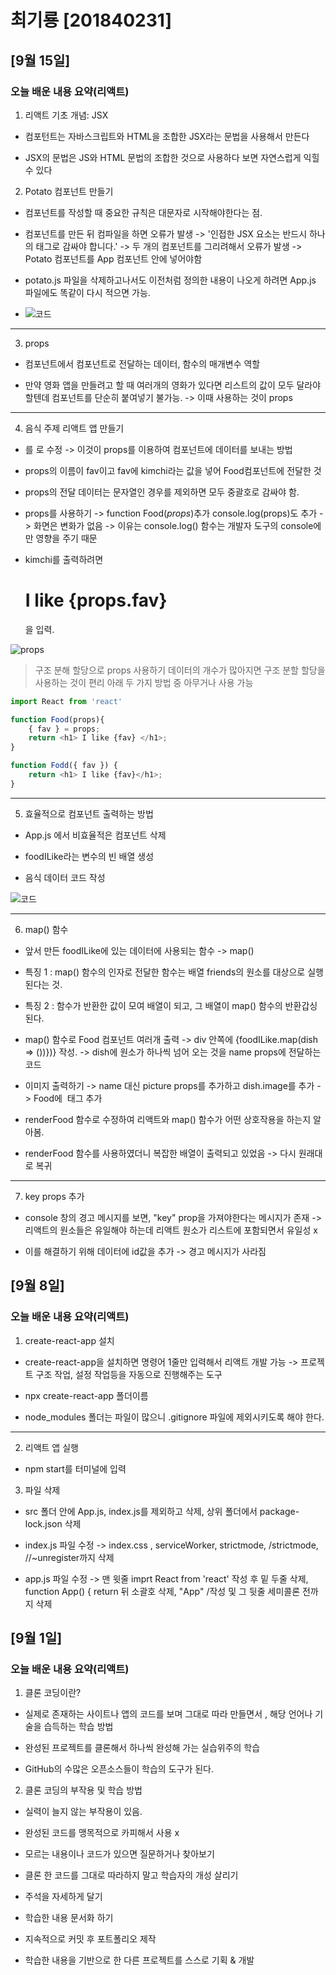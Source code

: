# 최기룡 [201840231]

## [9월 15일]
### 오늘 배운 내용 요약(리액트)

1. 리액트 기초 개념: JSX

 - 컴포턴트는 자바스크립트와 HTML을 조합한 JSX라는 문법을 사용해서 만든다
 
 - JSX의 문법은 JS와 HTML 문법의 조합한 것으로 사용하다 보면 자연스럽게 익힐 수 있다

 2. Potato 컴포넌트 만들기

 - 컴포넌트를 작성할 때 중요한 규칙은 대문자로 시작해야한다는 점.

 - 컴포넌트를 만든 뒤 컴파일을 하면 오류가 발생 -> '인접한 JSX 요소는 반드시 하나의 태그로 감싸야 합니다.' -> 두 개의 컴포넌트를 그리려해서 오류가 발생 -> Potato 컴포넌트를 App 컴포넌트 안에 넣어야함

 - potato.js 파일을 삭제하고나서도 이전처럼 정의한 내용이 나오게 하려면 App.js 파일에도 똑같이 다시 적으면 가능.


 - ![코드](./캡처.PNG)

 ___

 3. props

 - 컴포넌트에서 컴포넌트로 전달하는 데이터, 함수의 매개변수 역할

 - 만약 영화 앱을 만들려고 할 때 여러개의 영화가 있다면 리스트의 값이 모두 달라야 할텐데 컴포넌트를 단순히 붙여넣기 불가능. -> 이때 사용하는 것이 props

___

 4. 음식 주제 리액트 앱 만들기

 - <Food />를 <Food fav="kimchi" />로 수정 -> 이것이 props를 이용하여 컴포넌트에 데이터를 보내는 방법

 - props의 이름이 fav이고 fav에 kimchi라는 값을 넣어 Food컴포넌트에 전달한 것

 - props의 전달 데이터는 문자열인 경우를 제외하면 모두 중괄호로 감싸야 함.

 - props를 사용하기 -> function Food(*props*)추가
 console.log(props)도 추가 -> 화면은 변화가 없음 -> 이유는 console.log() 함수는 개발자 도구의 console에만 영향을 주기 때문

 - kimchi를 출력하려면 <h1>I like {props.fav}</h1>을 입력.

 ![props](./props.PNG)

 >구조 분해 할당으로 props 사용하기
 데이터의 개수가 많아지면 구조 분할 할당을 사용하는 것이 편리
 아래 두 가지 방법 중 아무거나 사용 가능

 ```javascript
 import React from 'react'

 function Food(props){
     { fav } = props;
     return <h1> I like {fav} </h1>;
 }

 function Fodd({ fav }) {
     return <h1> I like {fav}</h1>;
 }
 ```

___

5. 효율적으로 컴포넌트 출력하는 방법

- App.js 에서 비효율적은 컴포넌트 삭제

- foodILike라는 변수의 빈 배열 생성

- 음식 데이터 코드 작성

![코드](./코드.PNG)

___

6. map() 함수

- 앞서 만든 foodILike에 있는 데이터에 사용되는 함수 -> map()

- 특징 1 : map() 함수의 인자로 전달한 함수는 배열 friends의 원소를 대상으로 실행된다는 것.

- 특징 2 : 함수가 반환한 값이 모여 배열이 되고, 그 배열이 map() 함수의 반환갑싱 된다.

- map() 함수로 Food 컴포넌트 여러개 출력 -> div 안쪽에 {foodILike.map(dish => (<Food name={dish.name} />))})} 작성. -> dish에 원소가 하나씩 넘어 오는 것을 name props에 전달하는 코드

- 이미지 출력하기 -> name 대신 picture props를 추가하고 dish.image를 추가 -> Food에 <img> 태그 추가

- renderFood 함수로 수정하여 리액트와 map() 함수가 어떤 상호작용을 하는지 알아봄.

- renderFood 함수를 사용하였더니 복잡한 배열이 출력되고 있었음 -> 다시 원래대로 복귀

___
7. key props 추가

- console 창의 경고 메시지를 보면, "key" prop을 가져야한다는 메시지가 존재 -> 리액트의 원소들은 유일해야 하는데 리액트 원소가 리스트에 포함되면서 유일성 x

- 이를 해결하기 위해 데이터에 id값을 추가 -> 경고 메시지가 사라짐
 
 



## [9월 8일]
### 오늘 배운 내용 요약(리액트)

1. create-react-app 설치

 - create-react-app을 설치하면 명령어 1줄만 입력해서 리액트 개발 가능 -> 프로젝트 구조 작업, 설정 작업등을 자동으로
 진행해주는 도구

 - npx create-react-app 폴더이름

 - node_modules 폴더는 파일이 많으니 .gitignore 파일에 제외시키도록 해야 한다.
___
 2. 리액트 앱 실행

 - npm start를 터미널에 입력

 3. 파일 삭제

 - src 폴더 안에 App.js, index.js를 제외하고 삭제, 상위 폴더에서 package-lock.json 삭제

 - index.js 파일 수정 -> index.css , serviceWorker, strictmode, /strictmode, //~unregister까지 삭제

 - app.js 파일 수정 -> 맨 윗줄 imprt React from 'react' 작성 후 밑 두줄 삭제, function App() { return 뒤 소괄호 삭제, "App" /작성 및 그 뒷줄 세미콜론 전까지 삭제

## [9월 1일]
### 오늘 배운 내용 요약(리액트)

1. 클론 코딩이란?

 - 실제로 존재하는 사이트나 앱의 코드를 보며 그대로 따라 만들면서 , 해당 언어나 기술을 습득하는 학습 방법

 - 완성된 프로젝트를 클론해서 하나씩 완성해 가는 실습위주의 학습

 - GitHub의 수많은 오픈소스들이 학습의 도구가 된다.

2. 클론 코딩의 부작용 및 학습 방법

 - 실력이 늘지 않는 부작용이 있음.

 - 완성된 코드를 맹목적으로 카피해서 사용 x

 - 모르는 내용이나 코드가 있으면 질문하거나 찾아보기

 - 클론 한 코드를 그대로 따라하지 말고 학습자의 개성 살리기

 - 주석을 자세하게 달기

 - 학습한 내용 문서화 하기

 - 지속적으로 커밋 후 포트폴리오 제작

 - 학습한 내용을 기반으로 한 다른 프로젝트를 스스로 기획 & 개발
